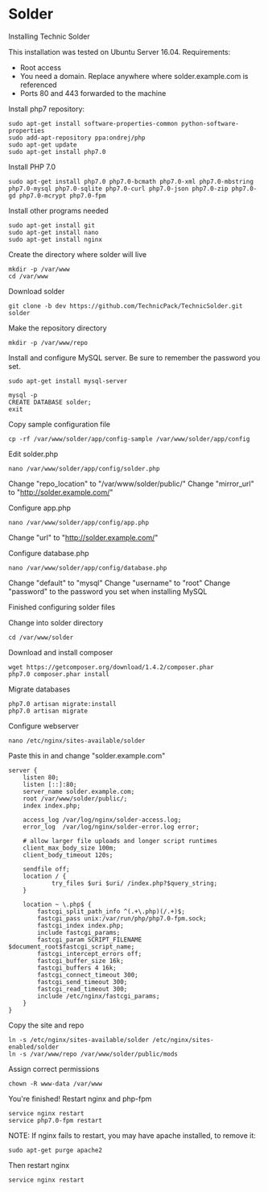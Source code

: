 # Solder
Installing Technic Solder

This installation was tested on Ubuntu Server 16.04.
Requirements:
- Root access
- You need a domain. Replace anywhere where solder.example.com is referenced
- Ports 80 and 443 forwarded to the machine



Install php7 repository:

```
sudo apt-get install software-properties-common python-software-properties
sudo add-apt-repository ppa:ondrej/php
sudo apt-get update
sudo apt-get install php7.0
```

Install PHP 7.0

```
sudo apt-get install php7.0 php7.0-bcmath php7.0-xml php7.0-mbstring php7.0-mysql php7.0-sqlite php7.0-curl php7.0-json php7.0-zip php7.0-gd php7.0-mcrypt php7.0-fpm
```

Install other programs needed

```
sudo apt-get install git
sudo apt-get install nano
sudo apt-get install nginx
```

Create the directory where solder will live

```
mkdir -p /var/www
cd /var/www
```

Download solder

```
git clone -b dev https://github.com/TechnicPack/TechnicSolder.git solder
```

Make the repository directory

```
mkdir -p /var/www/repo
```

Install and configure MySQL server. Be sure to remember the password you set.

```
sudo apt-get install mysql-server

mysql -p
CREATE DATABASE solder;
exit
```

Copy sample configuration file

```
cp -rf /var/www/solder/app/config-sample /var/www/solder/app/config
```

Edit solder.php

```
nano /var/www/solder/app/config/solder.php
```
Change "repo_location" to "/var/www/solder/public/"
Change "mirror_url" to "http://solder.example.com/" 

Configure app.php

```
nano /var/www/solder/app/config/app.php
```
Change "url" to "http://solder.example.com/"

Configure database.php

```
nano /var/www/solder/app/config/database.php
```
Change "default" to "mysql"
Change "username" to "root"
Change "password" to the password you set when installing MySQL


Finished configuring solder files


Change into solder directory

```
cd /var/www/solder
```

Download and install composer

```
wget https://getcomposer.org/download/1.4.2/composer.phar
php7.0 composer.phar install
```

Migrate databases

```
php7.0 artisan migrate:install
php7.0 artisan migrate
```

Configure webserver

```
nano /etc/nginx/sites-available/solder
```
Paste this in and change "solder.example.com"
```
server {
    listen 80;
    listen [::]:80;
    server_name solder.example.com;
    root /var/www/solder/public/;
    index index.php;

    access_log /var/log/nginx/solder-access.log;
    error_log  /var/log/nginx/solder-error.log error;

    # allow larger file uploads and longer script runtimes
    client_max_body_size 100m;
    client_body_timeout 120s;

    sendfile off;
    location / {
            try_files $uri $uri/ /index.php?$query_string;
    }

    location ~ \.php$ {
        fastcgi_split_path_info ^(.+\.php)(/.+)$;
        fastcgi_pass unix:/var/run/php/php7.0-fpm.sock;
        fastcgi_index index.php;
        include fastcgi_params;
        fastcgi_param SCRIPT_FILENAME $document_root$fastcgi_script_name;
        fastcgi_intercept_errors off;
        fastcgi_buffer_size 16k;
        fastcgi_buffers 4 16k;
        fastcgi_connect_timeout 300;
        fastcgi_send_timeout 300;
        fastcgi_read_timeout 300;
        include /etc/nginx/fastcgi_params;
    }
}
```

Copy the site and repo

```
ln -s /etc/nginx/sites-available/solder /etc/nginx/sites-enabled/solder
ln -s /var/www/repo /var/www/solder/public/mods
```

Assign correct permissions

```
chown -R www-data /var/www
```

You're finished! Restart nginx and php-fpm

```
service nginx restart
service php7.0-fpm restart
```

NOTE: If nginx fails to restart, you may have apache installed, to remove it:
```
sudo apt-get purge apache2
```
Then restart nginx
```
service nginx restart
```
